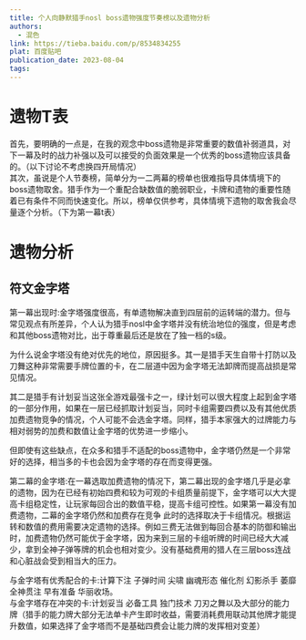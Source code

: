```yaml
---
title: 个人向静默猎手nosl boss遗物强度节奏榜以及遗物分析
authors:
  - 混色
link: https://tieba.baidu.com/p/8534834255
plat: 百度贴吧
publication_date: 2023-08-04
tags:
---
```

# 遗物T表

首先，要明确的一点是，在我的观念中boss遗物是非常重要的数值补弱道具，对下一幕及时的战力补强以及可以接受的负面效果是一个优秀的boss遗物应该具备的。（以下讨论不考虑换四开局情况）  
其次，虽说是个人节奏榜，简单分为一二两幕的榜单也很难指导具体情境下的boss遗物取舍。猎手作为一个重配合缺数值的脆弱职业，卡牌和遗物的重要性随着已有条件不同而快速变化。所以，榜单仅供参考，具体情境下遗物的取舍我会尽量逐个分析。（下为第一幕t表）

# 遗物分析

## 符文金字塔

第一幕出现时:金字塔强度很高，有单遗物解决直到四层前的运转端的潜力。但与常见观点有所差异，个人认为猎手nosl中金字塔并没有统治地位的强度，但是考虑和其他boss遗物对比，出于尊重最后还是放在了独一档的s级。  

为什么说金字塔没有绝对优先的地位，原因挺多。其一是猎手天生自带十打防以及刀舞这种非常需要手牌位置的卡，在二层道中因为金字塔无法卸牌而提高战损是常见情况。  

其二是猎手有计划妥当这张全游戏最强卡之一，绿计划可以很大程度上起到金字塔的一部分作用，如果在一层已经抓取计划妥当，同时卡组需要四费以及有其他优质加费遗物竞争的情况，个人可能不会选金字塔。同样，猎手本家强大的过牌能力与相对弱势的加费和数值让金字塔的优势进一步缩小。  

但即使有这些缺点，在众多和猎手不适配的boss遗物中，金字塔仍然是一个非常好的选择，相当多的卡也会因为金字塔的存在而变得更强。  

第二幕的金字塔:在一幕选取加费遗物的情况下，第二幕出现的金字塔几乎是必拿的遗物，因为在已经有初始四费和较为可观的卡组质量前提下，金字塔可以大大提高卡组稳定性，让玩家每回合出的数值平稳，提高卡组可控性。如果第一幕没有加费遗物，二幕的金字塔仍然和加费存在竞争 此时的选择取决于卡组情况。根据运转和数值的费用需要决定遗物的选择。例如三费无法做到每回合基本的防御和输出时，加费遗物仍然可能优于金字塔，因为来到三层的卡组听牌的时间已经大大减少，拿到全神子弹等牌的机会也相对变少。没有基础费用的猎人在三层boss连战和心脏战会受到相当大的压力。

与金字塔有优秀配合的卡:计算下注 子弹时间 尖啸 幽魂形态 催化剂 幻影杀手 萎靡 全神贯注 早有准备 华丽收场。  
与金字塔存在冲突的卡:计划妥当 必备工具 独门技术 刀刃之舞以及大部分的能力牌（猎手的能力牌大部分无法单卡产生即时收益，需要消耗费用联动其他牌才能提升数值，如果选择了金字塔而不是基础四费会让能力牌的发挥相对变差）